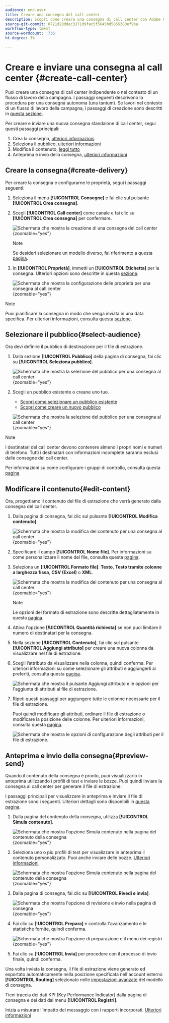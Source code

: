 ```yaml
---
audience: end-user
title: Creare una consegna del call center
description: Scopri come creare una consegna di call center con Adobe Campaign Web
source-git-commit: 0721d20ddec3271d9fac5f5645bd5865380ef9ba
workflow-type: tm+mt
source-wordcount: '736'
ht-degree: 3%

---
```


# Creare e inviare una consegna al call center {#create-call-center}

Puoi creare una consegna di call center indipendente o nel contesto di un flusso di lavoro della campagna. I passaggi seguenti descrivono la procedura per una consegna autonoma (una tantum). Se lavori nel contesto di un flusso di lavoro della campagna, i passaggi di creazione sono descritti in [questa sezione](../workflows/activities/channels.md#create-a-delivery-in-a-campaign-workflow).

Per creare e inviare una nuova consegna standalone di call center, segui questi passaggi principali:

1. Crea la consegna, [ulteriori informazioni](#create-delivery)
1. Seleziona il pubblico, [ulteriori informazioni](#select-audience)
1. Modifica il contenuto, [leggi tutto](#edit-content)
1. Anteprima e invio della consegna, [ulteriori informazioni](#preview-send)

## Creare la consegna{#create-delivery}

Per creare la consegna e configurarne le proprietà, segui i passaggi seguenti:

1. Seleziona il menu **[!UICONTROL Consegne]** e fai clic sul pulsante **[!UICONTROL Crea consegna]**.

1. Scegli **[!UICONTROL Call center]** come canale e fai clic su **[!UICONTROL Crea consegna]** per confermare.

   ![Schermata che mostra la creazione di una consegna del call center](assets/cc-create.png){zoomable="yes"}

   >[!NOTE]
   >
   >Se desideri selezionare un modello diverso, fai riferimento a questa [pagina](../msg/delivery-template.md).

1. In **[!UICONTROL Proprietà]**, immetti un **[!UICONTROL Etichetta]** per la consegna. Ulteriori opzioni sono descritte in questa [sezione](../email/create-email.md#create-email).

   ![Schermata che mostra la configurazione delle proprietà per una consegna al call center](assets/cc-properties.png){zoomable="yes"}

>[!NOTE]
>
>Puoi pianificare la consegna in modo che venga inviata in una data specifica. Per ulteriori informazioni, consulta questa [sezione](../msg/gs-deliveries.md#gs-schedule).

## Selezionare il pubblico{#select-audience}

Ora devi definire il pubblico di destinazione per il file di estrazione.

1. Dalla sezione **[!UICONTROL Pubblico]** della pagina di consegna, fai clic su **[!UICONTROL Seleziona pubblico]**.

   ![Schermata che mostra la selezione del pubblico per una consegna al call center](assets/cc-audience.png){zoomable="yes"}

1. Scegli un pubblico esistente o creane uno tuo.

   * [Scopri come selezionare un pubblico esistente](../audience/add-audience.md)
   * [Scopri come creare un nuovo pubblico](../audience/one-time-audience.md)

   ![Schermata che mostra la selezione del pubblico per una consegna al call center](assets/cc-audience2.png){zoomable="yes"}

>[!NOTE]
>
>I destinatari del call center devono contenere almeno i propri nomi e numeri di telefono. Tutti i destinatari con informazioni incomplete saranno esclusi dalle consegne del call center.
>
>Per informazioni su come configurare i gruppi di controllo, consulta questa [pagina](../audience/control-group.md)

## Modificare il contenuto{#edit-content}

Ora, progettiamo il contenuto del file di estrazione che verrà generato dalla consegna del call center.

1. Dalla pagina di consegna, fai clic sul pulsante **[!UICONTROL Modifica contenuto]**.

   ![Schermata che mostra la modifica del contenuto per una consegna al call center](assets/cc-content0.png){zoomable="yes"}

1. Specificare il campo **[!UICONTROL Nome file]**. Per informazioni su come personalizzare il nome del file, consulta questa [pagina](../personalization/personalize.md).

1. Seleziona un **[!UICONTROL Formato file]**: **Testo**, **Testo tramite colonne a larghezza fissa**, **CSV (Excel)** o **XML**.

   ![Schermata che mostra la modifica del contenuto per una consegna al call center](assets/cc-content.png){zoomable="yes"}

   >[!NOTE]
   >
   >Le opzioni del formato di estrazione sono descritte dettagliatamente in questa [pagina](../direct-mail/content-direct-mail.md#properties).

1. Attiva l&#39;opzione **[!UICONTROL Quantità richiesta]** se non puoi limitare il numero di destinatari per la consegna.

1. Nella sezione **[!UICONTROL Contenuto]**, fai clic sul pulsante **[!UICONTROL Aggiungi attributo]** per creare una nuova colonna da visualizzare nel file di estrazione.

1. Scegli l’attributo da visualizzare nella colonna, quindi conferma. Per ulteriori informazioni su come selezionare gli attributi e aggiungerli ai preferiti, consulta questa [pagina](../get-started/attributes.md).

   ![Schermata che mostra il pulsante Aggiungi attributo e le opzioni per l&#39;aggiunta di attributi al file di estrazione.](assets/cc-add-attribute.png)

1. Ripeti questi passaggi per aggiungere tutte le colonne necessarie per il file di estrazione.

   Puoi quindi modificare gli attributi, ordinare il file di estrazione o modificare la posizione delle colonne. Per ulteriori informazioni, consulta questa [pagina](../direct-mail/content-direct-mail.md#content).

   ![Schermata che mostra le opzioni di configurazione degli attributi per il file di estrazione.](assets/cc-content-attributes.png)

## Anteprima e invio della consegna{#preview-send}

Quando il contenuto della consegna è pronto, puoi visualizzarlo in anteprima utilizzando i profili di test e inviare le bozze. Puoi quindi inviare la consegna al call center per generare il file di estrazione.

I passaggi principali per visualizzare in anteprima e inviare il file di estrazione sono i seguenti. Ulteriori dettagli sono disponibili in [questa pagina](../direct-mail/send-direct-mail.md).

1. Dalla pagina del contenuto della consegna, utilizza **[!UICONTROL Simula contenuto]**.

   ![Schermata che mostra l&#39;opzione Simula contenuto nella pagina del contenuto della consegna](assets/cc-simulate0.png){zoomable="yes"}

1. Seleziona uno o più profili di test per visualizzare in anteprima il contenuto personalizzato. Puoi anche inviare delle bozze. [Ulteriori informazioni](../direct-mail/send-direct-mail.md#preview-dm)

   ![Schermata che mostra l&#39;opzione Simula contenuto nella pagina del contenuto della consegna](assets/cc-simulate.png){zoomable="yes"}

1. Dalla pagina di consegna, fai clic su **[!UICONTROL Rivedi e invia]**.

   ![Schermata che mostra l&#39;opzione di revisione e invio nella pagina di consegna](assets/cc-review-send.png){zoomable="yes"}

1. Fai clic su **[!UICONTROL Prepara]** e controlla l&#39;avanzamento e le statistiche fornite, quindi conferma.

   ![Schermata che mostra l&#39;opzione di preparazione e il menu dei registri](assets/cc-prepare.png){zoomable="yes"}

1. Fai clic su **[!UICONTROL Invia]** per procedere con il processo di invio finale, quindi conferma.

Una volta inviata la consegna, il file di estrazione viene generato ed esportato automaticamente nella posizione specificata nell&#39;account esterno **[!UICONTROL Routing]** selezionato nelle [impostazioni avanzate](../advanced-settings/delivery-settings.md) del modello di consegna.

Tieni traccia dei dati KPI (Key Performance Indicator) dalla pagina di consegna e dei dati dal menu **[!UICONTROL Registri]**.

Inizia a misurare l’impatto del messaggio con i rapporti incorporati. [Ulteriori informazioni](../reporting/direct-mail.md)


